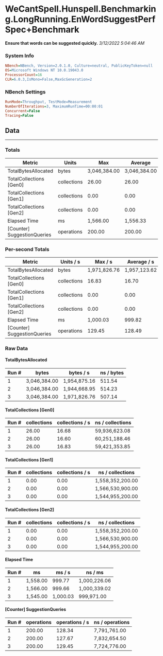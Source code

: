 ﻿# WeCantSpell.Hunspell.Benchmarking.LongRunning.EnWordSuggestPerfSpec+Benchmark
__Ensure that words can be suggested quickly.__
_3/12/2022 5:04:46 AM_
### System Info
```ini
NBench=NBench, Version=2.0.1.0, Culture=neutral, PublicKeyToken=null
OS=Microsoft Windows NT 10.0.19043.0
ProcessorCount=16
CLR=6.0.3,IsMono=False,MaxGcGeneration=2
```

### NBench Settings
```ini
RunMode=Throughput, TestMode=Measurement
NumberOfIterations=3, MaximumRunTime=00:00:01
Concurrent=False
Tracing=False
```

## Data
-------------------

### Totals
|          Metric |           Units |             Max |         Average |             Min |          StdDev |
|---------------- |---------------- |---------------- |---------------- |---------------- |---------------- |
|TotalBytesAllocated |           bytes |    3,046,384.00 |    3,046,384.00 |    3,046,384.00 |            0.00 |
|TotalCollections [Gen0] |     collections |           26.00 |           26.00 |           26.00 |            0.00 |
|TotalCollections [Gen1] |     collections |            0.00 |            0.00 |            0.00 |            0.00 |
|TotalCollections [Gen2] |     collections |            0.00 |            0.00 |            0.00 |            0.00 |
|    Elapsed Time |              ms |        1,566.00 |        1,556.33 |        1,545.00 |           10.60 |
|[Counter] SuggestionQueries |      operations |          200.00 |          200.00 |          200.00 |            0.00 |

### Per-second Totals
|          Metric |       Units / s |         Max / s |     Average / s |         Min / s |      StdDev / s |
|---------------- |---------------- |---------------- |---------------- |---------------- |---------------- |
|TotalBytesAllocated |           bytes |    1,971,826.76 |    1,957,123.62 |    1,944,668.95 |       13,717.81 |
|TotalCollections [Gen0] |     collections |           16.83 |           16.70 |           16.60 |            0.12 |
|TotalCollections [Gen1] |     collections |            0.00 |            0.00 |            0.00 |            0.00 |
|TotalCollections [Gen2] |     collections |            0.00 |            0.00 |            0.00 |            0.00 |
|    Elapsed Time |              ms |        1,000.03 |          999.82 |          999.66 |            0.19 |
|[Counter] SuggestionQueries |      operations |          129.45 |          128.49 |          127.67 |            0.90 |

### Raw Data
#### TotalBytesAllocated
|           Run # |           bytes |       bytes / s |      ns / bytes |
|---------------- |---------------- |---------------- |---------------- |
|               1 |    3,046,384.00 |    1,954,875.16 |          511.54 |
|               2 |    3,046,384.00 |    1,944,668.95 |          514.23 |
|               3 |    3,046,384.00 |    1,971,826.76 |          507.14 |

#### TotalCollections [Gen0]
|           Run # |     collections | collections / s |ns / collections |
|---------------- |---------------- |---------------- |---------------- |
|               1 |           26.00 |           16.68 |   59,936,623.08 |
|               2 |           26.00 |           16.60 |   60,251,188.46 |
|               3 |           26.00 |           16.83 |   59,421,353.85 |

#### TotalCollections [Gen1]
|           Run # |     collections | collections / s |ns / collections |
|---------------- |---------------- |---------------- |---------------- |
|               1 |            0.00 |            0.00 |1,558,352,200.00 |
|               2 |            0.00 |            0.00 |1,566,530,900.00 |
|               3 |            0.00 |            0.00 |1,544,955,200.00 |

#### TotalCollections [Gen2]
|           Run # |     collections | collections / s |ns / collections |
|---------------- |---------------- |---------------- |---------------- |
|               1 |            0.00 |            0.00 |1,558,352,200.00 |
|               2 |            0.00 |            0.00 |1,566,530,900.00 |
|               3 |            0.00 |            0.00 |1,544,955,200.00 |

#### Elapsed Time
|           Run # |              ms |          ms / s |         ns / ms |
|---------------- |---------------- |---------------- |---------------- |
|               1 |        1,558.00 |          999.77 |    1,000,226.06 |
|               2 |        1,566.00 |          999.66 |    1,000,339.02 |
|               3 |        1,545.00 |        1,000.03 |      999,971.00 |

#### [Counter] SuggestionQueries
|           Run # |      operations |  operations / s | ns / operations |
|---------------- |---------------- |---------------- |---------------- |
|               1 |          200.00 |          128.34 |    7,791,761.00 |
|               2 |          200.00 |          127.67 |    7,832,654.50 |
|               3 |          200.00 |          129.45 |    7,724,776.00 |


